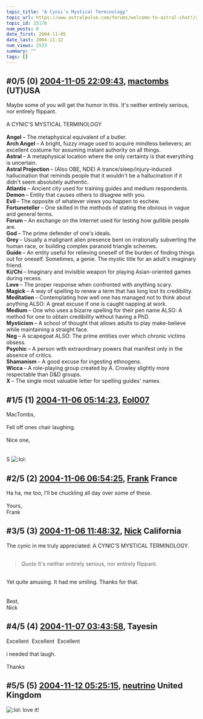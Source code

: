 ```yaml
---
topic_title: "A Cynic's Mystical Terminology"
topic_url: https://www.astralpulse.com/forums/welcome-to-astral-chat!/a-cynic-s-mystical-terminology
topic_id: 15178
num_posts: 6
date_first: 2004-11-05
date_last: 2004-11-12
num_views: 2533
summary: ""
tags: []
---
```


## \#0/5 (0) [2004-11-05 22:09:43](https://www.astralpulse.com/forums/index.php?msg=132616), [mactombs](https://www.astralpulse.com/forums/profile/?u=5553) (UT)USA ##
<section>
Maybe some of you will get the humor in this. It's neither entirely serious, nor entirely flippant.
<br>
<br>
A CYNIC'S MYSTICAL TERMINOLOGY
<br>
<br>
<b>
 Angel
</b>
– The metaphysical equivalent of a butler.
<br>
<b>
 Arch Angel
</b>
– A bright, fuzzy image used to acquire mindless believers; an excellent costume for assuming instant authority on all things.
<br>
<b>
 Astral
</b>
– A metaphysical location where the only certainty is that everything is uncertain.
<br>
<b>
 Astral Projection
</b>
– (Also OBE, NDE) A trance/sleep/injury-induced hallucination that reminds people that it wouldn't be a hallucination if it didn't seem absolutely authentic.
<br>
<b>
 Atlantis
</b>
– Ancient city used for training guides and medium respondents.
<br>
<b>
 Demon
</b>
– Entity that causes others to disagree with you.
<br>
<b>
 Evil
</b>
– The opposite of whatever views you happen to eschew.
<br>
<b>
 Fortuneteller
</b>
– One skilled in the methods of stating the obvious in vague and general terms.
<br>
<b>
 Forum
</b>
– An exchange on the Internet used for testing how gullible people are.
<br>
<b>
 God
</b>
– The prime defender of one's ideals.
<br>
<b>
 Grey
</b>
– Usually a malignant alien presence bent on irrationally subverting the human race, or building complex paranoid triangle schemes.
<br>
<b>
 Guide
</b>
– An entity useful for relieving oneself of the burden of finding things out for oneself. Sometimes, a genie. The mystic title for an adult's imaginary friend.
<br>
<b>
 Ki/Chi
</b>
– Imaginary and invisible weapon for playing Asian-oriented games during recess.
<br>
<b>
 Love
</b>
– The proper response when confronted with anything scary.
<br>
<b>
 Magick
</b>
– A way of spelling to renew a term that has long lost its credibility.
<br>
<b>
 Meditation
</b>
– Contemplating how well one has managed not to think about anything ALSO: A great excuse if one is caught napping at work.
<br>
<b>
 Medium
</b>
– One who uses a bizarre spelling for their pen name ALSO: A method for one to obtain credibility without having a PhD.
<br>
<b>
 Mysticism
</b>
– A school of thought that allows adults to play make-believe while maintaining a straight face.
<br>
<b>
 Neg
</b>
– A scapegoat ALSO: The prime entities over which chronic victims obsess.
<br>
<b>
 Psychic
</b>
– A person with extraordinary powers that manifest only in the absence of critics.
<br>
<b>
 Shamanism
</b>
– A good excuse for ingesting ethnogens.
<br>
<b>
 Wicca
</b>
– A role-playing group created by A. Crowley slightly more respectable than D&amp;D groups.
<br>
<b>
 X
</b>
– The single most valuable letter for spelling guides' names.
</section>

## \#1/5 (1) [2004-11-06 05:14:23](https://www.astralpulse.com/forums/index.php?msg=132640), [Eol007](https://www.astralpulse.com/forums/profile/?u=1893)  ##
<section>
MacTombs,
<br>
<br>
Fell off ones chair laughing.
<br>
<br>
Nice one,
<br>
<br>
<br>
S
<img alt=":lol:" class="smiley" src="https://www.astralpulse.com/forums/Smileys/fugue/cheesy.png" title="Cheesy"/>
</section>

## \#2/5 (2) [2004-11-06 06:54:25](https://www.astralpulse.com/forums/index.php?msg=132643), [Frank](https://www.astralpulse.com/forums/profile/?u=359) France ##
<section>
Ha ha, me too, I'll be chuckling all day over some of these.
<br>
<br>
Yours,
<br>
Frank
</section>

## \#3/5 (3) [2004-11-06 11:48:32](https://www.astralpulse.com/forums/index.php?msg=132686), [Nick](https://www.astralpulse.com/forums/profile/?u=2080) California ##
<section>
The cynic in me truly appreciated: A CYNIC'S MYSTICAL TERMINOLOGY.
<br>
<br>
<blockquote class="bbc_standard_quote">
 <cite>
  Quote
 </cite>
 It's neither entirely serious, nor entirely flippant.
 <br>
</blockquote>
<br>
Yet quite amusing. It had me smiling. Thanks for that.
<br>
<br>
<br>
Best,
<br>
Nick
</section>

## \#4/5 (4) [2004-11-07 03:43:58](https://www.astralpulse.com/forums/index.php?msg=132748), Tayesin  ##
<section>
Excellent  Excellent  Excellent
<br>
<br>
i needed that laugh.
<br>
<br>
Thanks
</section>

## \#5/5 (5) [2004-11-12 05:25:15](https://www.astralpulse.com/forums/index.php?msg=133414), [neutrino](https://www.astralpulse.com/forums/profile/?u=6124) United Kingdom ##
<section>
<img alt=":lol:" class="smiley" src="https://www.astralpulse.com/forums/Smileys/fugue/cheesy.png" title="Cheesy"/>
love it!
</section>